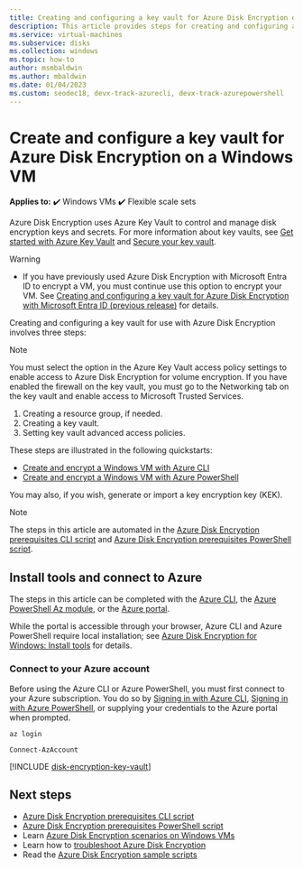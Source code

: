 ```yaml
---
title: Creating and configuring a key vault for Azure Disk Encryption on a Windows VM
description: This article provides steps for creating and configuring a key vault for use with Azure Disk Encryption on a Windows VM.
ms.service: virtual-machines
ms.subservice: disks
ms.collection: windows
ms.topic: how-to
author: msmbaldwin
ms.author: mbaldwin
ms.date: 01/04/2023
ms.custom: seodec18, devx-track-azurecli, devx-track-azurepowershell
---
```


# Create and configure a key vault for Azure Disk Encryption on a Windows VM

**Applies to:** :heavy_check_mark: Windows VMs :heavy_check_mark: Flexible scale sets 

Azure Disk Encryption uses Azure Key Vault to control and manage disk encryption keys and secrets.  For more information about key vaults, see [Get started with Azure Key Vault](../../key-vault/general/overview.md) and [Secure your key vault](../../key-vault/general/security-features.md). 

> [!WARNING]
> - If you have previously used Azure Disk Encryption with Microsoft Entra ID to encrypt a VM, you must continue use this option to encrypt your VM. See [Creating and configuring a key vault for Azure Disk Encryption with Microsoft Entra ID (previous release)](disk-encryption-key-vault-aad.md) for details.

Creating and configuring a key vault for use with Azure Disk Encryption involves three steps:

> [!Note]
> You must select the option in the Azure Key Vault access policy settings to enable access to Azure Disk Encryption for volume encryption. If you have enabled the firewall on the key vault, you must go to the Networking tab on the key vault and enable access to Microsoft Trusted Services. 

1. Creating a resource group, if needed.
2. Creating a key vault. 
3. Setting key vault advanced access policies.

These steps are illustrated in the following quickstarts:

- [Create and encrypt a Windows VM with Azure CLI](disk-encryption-cli-quickstart.md)
- [Create and encrypt a Windows VM with Azure PowerShell](disk-encryption-powershell-quickstart.md)

You may also, if you wish, generate or import a key encryption key (KEK).

> [!Note]
> The steps in this article are automated in the [Azure Disk Encryption prerequisites CLI script](https://github.com/ejarvi/ade-cli-getting-started) and [Azure Disk Encryption prerequisites PowerShell script](https://github.com/Azure/azure-powershell/tree/master/src/Compute/Compute/Extension/AzureDiskEncryption/Scripts).

## Install tools and connect to Azure

The steps in this article can be completed with the [Azure CLI](/cli/azure/), the [Azure PowerShell Az module](/powershell/azure/), or the [Azure portal](https://portal.azure.com).

While the portal is accessible through your browser, Azure CLI and Azure PowerShell require local installation; see [Azure Disk Encryption for Windows: Install tools](disk-encryption-windows.md#install-tools-and-connect-to-azure) for details.

### Connect to your Azure account

Before using the Azure CLI or Azure PowerShell, you must first connect to your Azure subscription. You do so by [Signing in with Azure CLI](/cli/azure/authenticate-azure-cli), [Signing in with Azure PowerShell](/powershell/azure/authenticate-azureps), or supplying your credentials to the Azure portal when prompted.

```azurecli-interactive
az login
```

```azurepowershell-interactive
Connect-AzAccount
```

[!INCLUDE [disk-encryption-key-vault](../../../includes/disk-encryption-key-vault.md)]
 
## Next steps

- [Azure Disk Encryption prerequisites CLI script](https://github.com/ejarvi/ade-cli-getting-started)
- [Azure Disk Encryption prerequisites PowerShell script](https://github.com/Azure/azure-powershell/tree/master/src/Compute/Compute/Extension/AzureDiskEncryption/Scripts)
- Learn [Azure Disk Encryption scenarios on Windows VMs](disk-encryption-windows.md)
- Learn how to [troubleshoot Azure Disk Encryption](disk-encryption-troubleshooting.md)
- Read the [Azure Disk Encryption sample scripts](disk-encryption-sample-scripts.md)
